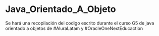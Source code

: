 # Java_Orientado_A_Objeto
Se hará una recopilación del codigo escrito durante el curso G5 de java orientado a objetos de #AluraLatam y #OracleOneNextEducaction
